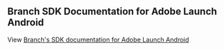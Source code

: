 ## Branch SDK Documentation for Adobe Launch Android

View [Branch's SDK documentation for Adobe Launch Android](https://help.branch.io/developers-hub/docs/adobe-launch-android-sdk)
